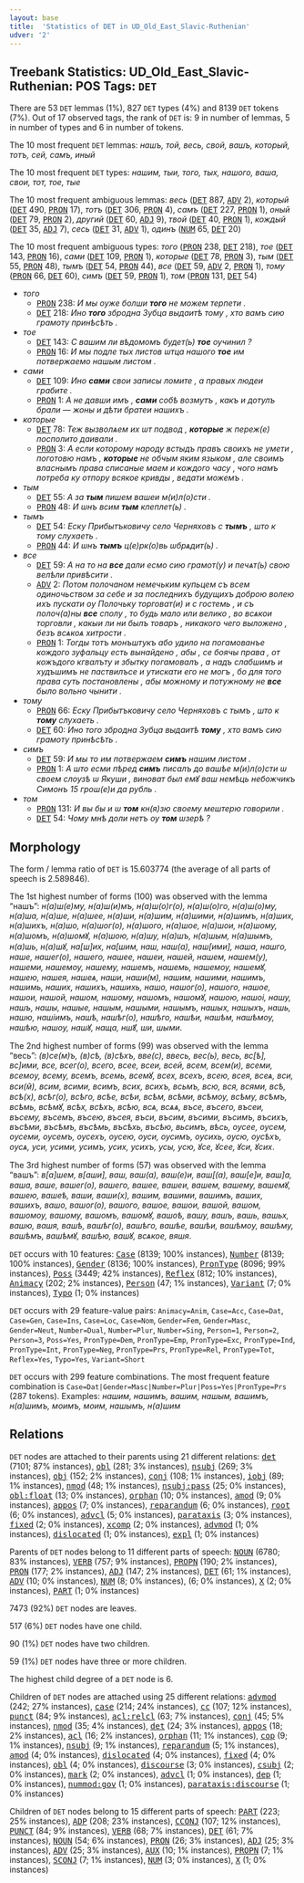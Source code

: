 ```yaml
---
layout: base
title:  'Statistics of DET in UD_Old_East_Slavic-Ruthenian'
udver: '2'
---
```


## Treebank Statistics: UD_Old_East_Slavic-Ruthenian: POS Tags: `DET`

There are 53 `DET` lemmas (1%), 827 `DET` types (4%) and 8139 `DET` tokens (7%).
Out of 17 observed tags, the rank of `DET` is: 9 in number of lemmas, 5 in number of types and 6 in number of tokens.

The 10 most frequent `DET` lemmas: <em>нашъ, той, весь, свой, вашъ, который, тотъ, сей, самъ, иный</em>

The 10 most frequent `DET` types:  <em>нашим, тыи, того, тых, нашого, ваша, свои, тот, тое, тые</em>

The 10 most frequent ambiguous lemmas: <em>весь</em> (<tt><a href="orv_ruthenian-pos-DET.html">DET</a></tt> 887, <tt><a href="orv_ruthenian-pos-ADV.html">ADV</a></tt> 2), <em>который</em> (<tt><a href="orv_ruthenian-pos-DET.html">DET</a></tt> 490, <tt><a href="orv_ruthenian-pos-PRON.html">PRON</a></tt> 17), <em>тотъ</em> (<tt><a href="orv_ruthenian-pos-DET.html">DET</a></tt> 306, <tt><a href="orv_ruthenian-pos-PRON.html">PRON</a></tt> 4), <em>самъ</em> (<tt><a href="orv_ruthenian-pos-DET.html">DET</a></tt> 227, <tt><a href="orv_ruthenian-pos-PRON.html">PRON</a></tt> 1), <em>оный</em> (<tt><a href="orv_ruthenian-pos-DET.html">DET</a></tt> 79, <tt><a href="orv_ruthenian-pos-PRON.html">PRON</a></tt> 2), <em>другий</em> (<tt><a href="orv_ruthenian-pos-DET.html">DET</a></tt> 60, <tt><a href="orv_ruthenian-pos-ADJ.html">ADJ</a></tt> 9), <em>твой</em> (<tt><a href="orv_ruthenian-pos-DET.html">DET</a></tt> 40, <tt><a href="orv_ruthenian-pos-PRON.html">PRON</a></tt> 1), <em>кождый</em> (<tt><a href="orv_ruthenian-pos-DET.html">DET</a></tt> 35, <tt><a href="orv_ruthenian-pos-ADJ.html">ADJ</a></tt> 7), <em>сесь</em> (<tt><a href="orv_ruthenian-pos-DET.html">DET</a></tt> 31, <tt><a href="orv_ruthenian-pos-ADV.html">ADV</a></tt> 1), <em>одинъ</em> (<tt><a href="orv_ruthenian-pos-NUM.html">NUM</a></tt> 65, <tt><a href="orv_ruthenian-pos-DET.html">DET</a></tt> 20)

The 10 most frequent ambiguous types:  <em>того</em> (<tt><a href="orv_ruthenian-pos-PRON.html">PRON</a></tt> 238, <tt><a href="orv_ruthenian-pos-DET.html">DET</a></tt> 218), <em>тое</em> (<tt><a href="orv_ruthenian-pos-DET.html">DET</a></tt> 143, <tt><a href="orv_ruthenian-pos-PRON.html">PRON</a></tt> 16), <em>сами</em> (<tt><a href="orv_ruthenian-pos-DET.html">DET</a></tt> 109, <tt><a href="orv_ruthenian-pos-PRON.html">PRON</a></tt> 1), <em>которые</em> (<tt><a href="orv_ruthenian-pos-DET.html">DET</a></tt> 78, <tt><a href="orv_ruthenian-pos-PRON.html">PRON</a></tt> 3), <em>тым</em> (<tt><a href="orv_ruthenian-pos-DET.html">DET</a></tt> 55, <tt><a href="orv_ruthenian-pos-PRON.html">PRON</a></tt> 48), <em>тымъ</em> (<tt><a href="orv_ruthenian-pos-DET.html">DET</a></tt> 54, <tt><a href="orv_ruthenian-pos-PRON.html">PRON</a></tt> 44), <em>все</em> (<tt><a href="orv_ruthenian-pos-DET.html">DET</a></tt> 59, <tt><a href="orv_ruthenian-pos-ADV.html">ADV</a></tt> 2, <tt><a href="orv_ruthenian-pos-PRON.html">PRON</a></tt> 1), <em>тому</em> (<tt><a href="orv_ruthenian-pos-PRON.html">PRON</a></tt> 66, <tt><a href="orv_ruthenian-pos-DET.html">DET</a></tt> 60), <em>симъ</em> (<tt><a href="orv_ruthenian-pos-DET.html">DET</a></tt> 59, <tt><a href="orv_ruthenian-pos-PRON.html">PRON</a></tt> 1), <em>том</em> (<tt><a href="orv_ruthenian-pos-PRON.html">PRON</a></tt> 131, <tt><a href="orv_ruthenian-pos-DET.html">DET</a></tt> 54)


* <em>того</em>
  * <tt><a href="orv_ruthenian-pos-PRON.html">PRON</a></tt> 238: <em>И мы оуже болши <b>того</b> не можем терпети .</em>
  * <tt><a href="orv_ruthenian-pos-DET.html">DET</a></tt> 218: <em>Ино <b>того</b> збродна Зубца выдаитѣ тому , хто вамъ сию грамоту принѣсѣть .</em>
* <em>тое</em>
  * <tt><a href="orv_ruthenian-pos-DET.html">DET</a></tt> 143: <em>С вашим ли вѣдомомъ будет(ь) <b>тое</b> оучинил ?</em>
  * <tt><a href="orv_ruthenian-pos-PRON.html">PRON</a></tt> 16: <em>И мы подле тых листов ѡтца нашого <b>тое</b> им потвержаемо нашым листом .</em>
* <em>сами</em>
  * <tt><a href="orv_ruthenian-pos-DET.html">DET</a></tt> 109: <em>Ино <b>сами</b> свои записы ломите , а правых людеи грабите .</em>
  * <tt><a href="orv_ruthenian-pos-PRON.html">PRON</a></tt> 1: <em>А не давши имъ , <b>сами</b> собѣ возмутъ , какъ и дотулъ брали — жоны и дѣти братеи нашихъ .</em>
* <em>которые</em>
  * <tt><a href="orv_ruthenian-pos-DET.html">DET</a></tt> 78: <em>Теж вызволѧем их ѡт подвод , <b>которые</b> ж переж(е) посполито даивали .</em>
  * <tt><a href="orv_ruthenian-pos-PRON.html">PRON</a></tt> 3: <em>А если которому народу встыдъ правъ своихъ не умети , поготовю намъ , <b>которые</b> не обчым яким языком , але своимъ власнымъ права списаные маем и кождого часу , чого намъ потреба ку отпору всякое кривды , ведати можемъ .</em>
* <em>тым</em>
  * <tt><a href="orv_ruthenian-pos-DET.html">DET</a></tt> 55: <em>А за <b>тым</b> пишем вашеи м(и)л(о)сти .</em>
  * <tt><a href="orv_ruthenian-pos-PRON.html">PRON</a></tt> 48: <em>И ѡнъ всим <b>тым</b> клеплет(ь) .</em>
* <em>тымъ</em>
  * <tt><a href="orv_ruthenian-pos-DET.html">DET</a></tt> 54: <em>Еску Прибытъковичу село Черняховъ с <b>тымъ</b> , што к тому слухаеть .</em>
  * <tt><a href="orv_ruthenian-pos-PRON.html">PRON</a></tt> 44: <em>И ѡнъ <b>тымъ</b> ц(е)рк(о)вь ѡбрѧдит(ь) .</em>
* <em>все</em>
  * <tt><a href="orv_ruthenian-pos-DET.html">DET</a></tt> 59: <em>А на то на <b>все</b> дали есмо сию грамот(у) и печѧт(ь) свою велѣли привѣсити .</em>
  * <tt><a href="orv_ruthenian-pos-ADV.html">ADV</a></tt> 2: <em>Потом полочаном немечьким купьцем съ всем oдинoчьcтвом за себе и за последнихъ будущихъ доброю волею ихъ пускати оу Полочьку торговат(и) и с гостемь , и съ полоч(а)ны <b>все</b> сполу , то будь мало или велико , во всѧкои торговли , какыи ли ни былъ товаръ , никакого чего выложено , безъ всѧкоѧ хитрости .</em>
  * <tt><a href="orv_ruthenian-pos-PRON.html">PRON</a></tt> 1: <em>Тогды тотъ монъштукъ або удило на погамованъе кождого зуфальцу есть вынайдено , абы , се боячы права , от кожъдого кгвалъту и збытку погамовалъ , а надъ слабшимъ и худъшимъ не паствилъсе и утискати его не могъ , бо для того права суть постановлены , абы можному и потужному не <b>все</b> было вольно чынити .</em>
* <em>тому</em>
  * <tt><a href="orv_ruthenian-pos-PRON.html">PRON</a></tt> 66: <em>Еску Прибытъковичу село Черняховъ с тымъ , што к <b>тому</b> слухаеть .</em>
  * <tt><a href="orv_ruthenian-pos-DET.html">DET</a></tt> 60: <em>Ино того збродна Зубца выдаитѣ <b>тому</b> , хто вамъ сию грамоту принѣсѣть .</em>
* <em>симъ</em>
  * <tt><a href="orv_ruthenian-pos-DET.html">DET</a></tt> 59: <em>И мы то им потвержаем <b>симъ</b> нашим листом .</em>
  * <tt><a href="orv_ruthenian-pos-PRON.html">PRON</a></tt> 1: <em>А што есми пѣред <b>симъ</b> писалъ до вашѣе м(и)л(о)сти ѡ своем слоузѣ ѡ Якуши , виноват был емꙋ ваш немѣць небожчикъ Симонъ 15 грош(е)и да рубль .</em>
* <em>том</em>
  * <tt><a href="orv_ruthenian-pos-PRON.html">PRON</a></tt> 131: <em>И вы бы и ѡ <b>том</b> кн(я)зю своему мештерю говорили .</em>
  * <tt><a href="orv_ruthenian-pos-DET.html">DET</a></tt> 54: <em>Чому мнѣ доли нетъ оу <b>том</b> ѡзерѣ ?</em>

## Morphology

The form / lemma ratio of `DET` is 15.603774 (the average of all parts of speech is 2.589846).

The 1st highest number of forms (100) was observed with the lemma “нашъ”: <em>н(а)ш(е)му, н(а)ш(и)мъ, н(а)ш(о)г(о), н(а)ш(о)го, н(а)ш(о)му, н(а)ша, н(а)ше, н(а)шее, н(а)ши, н(а)шим, н(а)шими, н(а)шимъ, н(а)ших, н(а)шихъ, н(а)шо, н(а)шог(о), н(а)шого, н(а)шое, н(а)шои, н(а)шому, н(а)шомъ, н(а)шомꙋ, н(а)шою, н(а)шу, н(а)шъ, н(а)шым, н(а)шымъ, н(а)шь, н(а)шꙋ, на[ш]их, на[шим, наш, наш(а), наш[ими], наша, нашго, наше, нашег(о), нашего, нашее, нашеи, нашей, нашем, нашем(у), нашеми, нашемоу, нашему, нашемъ, нашемь, нашемѹ, нашемꙋ, нашею, нашея, нашеѧ, наши, наши(м), нашим, нашими, нашимъ, нашимь, наших, нашихъ, нашихь, нашо, нашог(о), нашого, нашое, нашои, нашой, нашом, нашому, нашомъ, нашомꙋ, нашою, нашоі, нашу, нашъ, нашы, нашые, нашым, нашыми, нашымъ, нашых, нашыхъ, нашь, нашю, нашіимъ, нашѣ, нашѣг(о), нашѣго, нашѣи, нашѣм, нашѣмоу, нашѣю, нашѹ, нашꙋ, наща, нш̃ꙋ, ши, шыми</em>.

The 2nd highest number of forms (99) was observed with the lemma “весь”: <em>(в)се(м)ъ, (в)сѣ, (в)сѣхъ, вве(с), ввесь, вес(ь), весь, вс[ѣ], вс]ими, все, всег(о), всего, всее, всеи, всей, всем, всем(и), всеми, всемоу, всему, всемъ, всемь, всемꙋ, всех, всехъ, всею, всея, всеѧ, вси, вси(м̑), всим, всими, всимъ, всих, всихъ, всьмъ, всю, вся, всями, всѣ, всѣ(х), всѣг(о), всѣго, всѣе, всѣи, всѣм, всѣми, всѣмоу, всѣму, всѣмъ, всѣмь, всѣмꙋ, всѣх, всѣхъ, всѣю, всѧ, всѧѧ, въсе, въсего, въсеи, въсему, въсемъ, въсею, въсея, въси, въсим, въсими, въсимъ, въсихъ, въсѣми, въсѣмъ, въсѣмь, въсѣхь, въсѣю, вьсимъ, вѣсь, оусее, оусем, оусеми, оусемъ, оусехъ, оусею, оуси, оусимъ, оусихь, оусю, оусѣхъ, оусѧ, уси, усими, усимъ, усих, усихъ, усы, усю, ꙋсе, ꙋсее, ꙋси, ꙋсих</em>.

The 3rd highest number of forms (57) was observed with the lemma “вашъ”: <em>в[а]шем, в[аши], ваш, ваш(а), ваш(е)и, ваш[(а), ваш[е]и, ваш]а, ваша, ваше, вашег(о), вашего, вашее, вашеи, вашем, вашему, вашемꙋ, вашею, вашеѣ, ваши, ваши(х), вашим, вашими, вашимъ, ваших, вашихъ, вашо, вашог(о), вашого, вашое, вашои, вашой, вашом, вашомоу, вашому, вашомъ, вашомꙋ, вашоѣ, вашу, вашъ, вашь, вашьх, вашю, вашя, вашѣ, вашѣг(о), вашѣго, вашѣе, вашѣи, вашѣмоу, вашѣму, вашѣмъ, вашѣмꙋ, вашѣю, вашꙋ, всѧкоe, вяшя</em>.

`DET` occurs with 10 features: <tt><a href="orv_ruthenian-feat-Case.html">Case</a></tt> (8139; 100% instances), <tt><a href="orv_ruthenian-feat-Number.html">Number</a></tt> (8139; 100% instances), <tt><a href="orv_ruthenian-feat-Gender.html">Gender</a></tt> (8136; 100% instances), <tt><a href="orv_ruthenian-feat-PronType.html">PronType</a></tt> (8096; 99% instances), <tt><a href="orv_ruthenian-feat-Poss.html">Poss</a></tt> (3449; 42% instances), <tt><a href="orv_ruthenian-feat-Reflex.html">Reflex</a></tt> (812; 10% instances), <tt><a href="orv_ruthenian-feat-Animacy.html">Animacy</a></tt> (202; 2% instances), <tt><a href="orv_ruthenian-feat-Person.html">Person</a></tt> (47; 1% instances), <tt><a href="orv_ruthenian-feat-Variant.html">Variant</a></tt> (7; 0% instances), <tt><a href="orv_ruthenian-feat-Typo.html">Typo</a></tt> (1; 0% instances)

`DET` occurs with 29 feature-value pairs: `Animacy=Anim`, `Case=Acc`, `Case=Dat`, `Case=Gen`, `Case=Ins`, `Case=Loc`, `Case=Nom`, `Gender=Fem`, `Gender=Masc`, `Gender=Neut`, `Number=Dual`, `Number=Plur`, `Number=Sing`, `Person=1`, `Person=2`, `Person=3`, `Poss=Yes`, `PronType=Dem`, `PronType=Emp`, `PronType=Exc`, `PronType=Ind`, `PronType=Int`, `PronType=Neg`, `PronType=Prs`, `PronType=Rel`, `PronType=Tot`, `Reflex=Yes`, `Typo=Yes`, `Variant=Short`

`DET` occurs with 299 feature combinations.
The most frequent feature combination is `Case=Dat|Gender=Masc|Number=Plur|Poss=Yes|PronType=Prs` (287 tokens).
Examples: <em>нашим, нашимъ, вашим, нашым, вашимъ, н(а)шимъ, моимъ, моим, нашымъ, н(а)шим</em>


## Relations

`DET` nodes are attached to their parents using 21 different relations: <tt><a href="orv_ruthenian-dep-det.html">det</a></tt> (7101; 87% instances), <tt><a href="orv_ruthenian-dep-obl.html">obl</a></tt> (281; 3% instances), <tt><a href="orv_ruthenian-dep-nsubj.html">nsubj</a></tt> (269; 3% instances), <tt><a href="orv_ruthenian-dep-obj.html">obj</a></tt> (152; 2% instances), <tt><a href="orv_ruthenian-dep-conj.html">conj</a></tt> (108; 1% instances), <tt><a href="orv_ruthenian-dep-iobj.html">iobj</a></tt> (89; 1% instances), <tt><a href="orv_ruthenian-dep-nmod.html">nmod</a></tt> (48; 1% instances), <tt><a href="orv_ruthenian-dep-nsubj-pass.html">nsubj:pass</a></tt> (25; 0% instances), <tt><a href="orv_ruthenian-dep-obl-float.html">obl:float</a></tt> (13; 0% instances), <tt><a href="orv_ruthenian-dep-orphan.html">orphan</a></tt> (10; 0% instances), <tt><a href="orv_ruthenian-dep-amod.html">amod</a></tt> (9; 0% instances), <tt><a href="orv_ruthenian-dep-appos.html">appos</a></tt> (7; 0% instances), <tt><a href="orv_ruthenian-dep-reparandum.html">reparandum</a></tt> (6; 0% instances), <tt><a href="orv_ruthenian-dep-root.html">root</a></tt> (6; 0% instances), <tt><a href="orv_ruthenian-dep-advcl.html">advcl</a></tt> (5; 0% instances), <tt><a href="orv_ruthenian-dep-parataxis.html">parataxis</a></tt> (3; 0% instances), <tt><a href="orv_ruthenian-dep-fixed.html">fixed</a></tt> (2; 0% instances), <tt><a href="orv_ruthenian-dep-xcomp.html">xcomp</a></tt> (2; 0% instances), <tt><a href="orv_ruthenian-dep-advmod.html">advmod</a></tt> (1; 0% instances), <tt><a href="orv_ruthenian-dep-dislocated.html">dislocated</a></tt> (1; 0% instances), <tt><a href="orv_ruthenian-dep-expl.html">expl</a></tt> (1; 0% instances)

Parents of `DET` nodes belong to 11 different parts of speech: <tt><a href="orv_ruthenian-pos-NOUN.html">NOUN</a></tt> (6780; 83% instances), <tt><a href="orv_ruthenian-pos-VERB.html">VERB</a></tt> (757; 9% instances), <tt><a href="orv_ruthenian-pos-PROPN.html">PROPN</a></tt> (190; 2% instances), <tt><a href="orv_ruthenian-pos-PRON.html">PRON</a></tt> (177; 2% instances), <tt><a href="orv_ruthenian-pos-ADJ.html">ADJ</a></tt> (147; 2% instances), <tt><a href="orv_ruthenian-pos-DET.html">DET</a></tt> (61; 1% instances), <tt><a href="orv_ruthenian-pos-ADV.html">ADV</a></tt> (10; 0% instances), <tt><a href="orv_ruthenian-pos-NUM.html">NUM</a></tt> (8; 0% instances),  (6; 0% instances), <tt><a href="orv_ruthenian-pos-X.html">X</a></tt> (2; 0% instances), <tt><a href="orv_ruthenian-pos-PART.html">PART</a></tt> (1; 0% instances)

7473 (92%) `DET` nodes are leaves.

517 (6%) `DET` nodes have one child.

90 (1%) `DET` nodes have two children.

59 (1%) `DET` nodes have three or more children.

The highest child degree of a `DET` node is 6.

Children of `DET` nodes are attached using 25 different relations: <tt><a href="orv_ruthenian-dep-advmod.html">advmod</a></tt> (242; 27% instances), <tt><a href="orv_ruthenian-dep-case.html">case</a></tt> (214; 24% instances), <tt><a href="orv_ruthenian-dep-cc.html">cc</a></tt> (107; 12% instances), <tt><a href="orv_ruthenian-dep-punct.html">punct</a></tt> (84; 9% instances), <tt><a href="orv_ruthenian-dep-acl-relcl.html">acl:relcl</a></tt> (63; 7% instances), <tt><a href="orv_ruthenian-dep-conj.html">conj</a></tt> (45; 5% instances), <tt><a href="orv_ruthenian-dep-nmod.html">nmod</a></tt> (35; 4% instances), <tt><a href="orv_ruthenian-dep-det.html">det</a></tt> (24; 3% instances), <tt><a href="orv_ruthenian-dep-appos.html">appos</a></tt> (18; 2% instances), <tt><a href="orv_ruthenian-dep-acl.html">acl</a></tt> (16; 2% instances), <tt><a href="orv_ruthenian-dep-orphan.html">orphan</a></tt> (11; 1% instances), <tt><a href="orv_ruthenian-dep-cop.html">cop</a></tt> (9; 1% instances), <tt><a href="orv_ruthenian-dep-nsubj.html">nsubj</a></tt> (9; 1% instances), <tt><a href="orv_ruthenian-dep-reparandum.html">reparandum</a></tt> (5; 1% instances), <tt><a href="orv_ruthenian-dep-amod.html">amod</a></tt> (4; 0% instances), <tt><a href="orv_ruthenian-dep-dislocated.html">dislocated</a></tt> (4; 0% instances), <tt><a href="orv_ruthenian-dep-fixed.html">fixed</a></tt> (4; 0% instances), <tt><a href="orv_ruthenian-dep-obl.html">obl</a></tt> (4; 0% instances), <tt><a href="orv_ruthenian-dep-discourse.html">discourse</a></tt> (3; 0% instances), <tt><a href="orv_ruthenian-dep-csubj.html">csubj</a></tt> (2; 0% instances), <tt><a href="orv_ruthenian-dep-mark.html">mark</a></tt> (2; 0% instances), <tt><a href="orv_ruthenian-dep-advcl.html">advcl</a></tt> (1; 0% instances), <tt><a href="orv_ruthenian-dep-dep.html">dep</a></tt> (1; 0% instances), <tt><a href="orv_ruthenian-dep-nummod-gov.html">nummod:gov</a></tt> (1; 0% instances), <tt><a href="orv_ruthenian-dep-parataxis-discourse.html">parataxis:discourse</a></tt> (1; 0% instances)

Children of `DET` nodes belong to 15 different parts of speech: <tt><a href="orv_ruthenian-pos-PART.html">PART</a></tt> (223; 25% instances), <tt><a href="orv_ruthenian-pos-ADP.html">ADP</a></tt> (208; 23% instances), <tt><a href="orv_ruthenian-pos-CCONJ.html">CCONJ</a></tt> (107; 12% instances), <tt><a href="orv_ruthenian-pos-PUNCT.html">PUNCT</a></tt> (84; 9% instances), <tt><a href="orv_ruthenian-pos-VERB.html">VERB</a></tt> (68; 7% instances), <tt><a href="orv_ruthenian-pos-DET.html">DET</a></tt> (61; 7% instances), <tt><a href="orv_ruthenian-pos-NOUN.html">NOUN</a></tt> (54; 6% instances), <tt><a href="orv_ruthenian-pos-PRON.html">PRON</a></tt> (26; 3% instances), <tt><a href="orv_ruthenian-pos-ADJ.html">ADJ</a></tt> (25; 3% instances), <tt><a href="orv_ruthenian-pos-ADV.html">ADV</a></tt> (25; 3% instances), <tt><a href="orv_ruthenian-pos-AUX.html">AUX</a></tt> (10; 1% instances), <tt><a href="orv_ruthenian-pos-PROPN.html">PROPN</a></tt> (7; 1% instances), <tt><a href="orv_ruthenian-pos-SCONJ.html">SCONJ</a></tt> (7; 1% instances), <tt><a href="orv_ruthenian-pos-NUM.html">NUM</a></tt> (3; 0% instances), <tt><a href="orv_ruthenian-pos-X.html">X</a></tt> (1; 0% instances)

